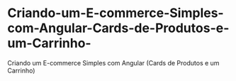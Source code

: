 # Criando-um-E-commerce-Simples-com-Angular-Cards-de-Produtos-e-um-Carrinho-
Criando um E-commerce Simples com Angular (Cards de Produtos e um Carrinho)
